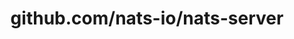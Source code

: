 ---
layout: post
title: github.com/nats-io/nats-server
categories: link
tags: [انگلیسی, گیت‌هاب, برنامه‌نویسی]
---